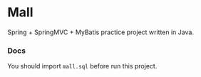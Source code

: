 # Mall

Spring + SpringMVC + MyBatis practice project written in Java.

### Docs

You should import `mall.sql` before run this project.

